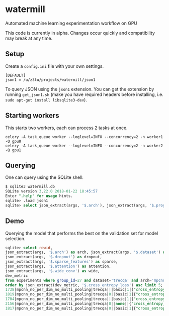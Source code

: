 # watermill
Automated machine learning experimentation workflow on GPU

This code is currently in alpha. Changes occur quickly and compatibility may break at any time.

## Setup

Create a `config.ini` file with your own settings.
```
[DEFAULT]
json1 = /u/z3tu/projects/watermill/json1
```

To query JSON using the `json1` extension. You can get the extension by running `get_json1.sh` (make you have required headers before installing, i.e. `sudo apt-get install libsqlite3-dev`).

## Starting workers

This starts two workers, each can process 2 tasks at once.
```
celery -A task_queue worker --loglevel=INFO --concurrency=2 -n worker1 -Q gpu0
celery -A task_queue worker --loglevel=INFO --concurrency=2 -n worker2 -Q gpu1
```

## Querying

One can query using the SQLite shell:
```sql
$ sqlite3 watermill.db
SQLite version 3.22.0 2018-01-22 18:45:57
Enter ".help" for usage hints.
sqlite> .load json1
sqlite> select json_extract(args, '$.arch'), json_extract(args, '$.program') from experiments limit 5;
```

## Demo

Querying the model that performs the best on the validation set for model selection.
```sql
sqlite> select rowid,
json_extract(args, '$.arch') as arch, json_extract(args, '$.dataset') as dataset,
json_extract(args, '$.dropout') as dropout,
json_extract(args, '$.sparse_features') as sparse,
json_extract(args, '$.attention') as attention,
json_extract(args, '$.wide_conv') as wide,
dev_metric
from experiments where group_id=27 and dataset='trecqa' and arch='mpcnn_no_per_dim_no_multi_pooling'
order by json_extract(dev_metric, '$.cross_entropy_loss') asc limit 5;
1738|mpcnn_no_per_dim_no_multi_pooling|trecqa|||basic|1|{"cross_entropy_loss": 0.4985522381834612, "map": 0.7363, "mrr": 0.8013}
1819|mpcnn_no_per_dim_no_multi_pooling|trecqa|0||basic|1|{"cross_entropy_loss": 0.5391504070859139, "map": 0.7501, "mrr": 0.8367}
1704|mpcnn_no_per_dim_no_multi_pooling|trecqa|||basic|1|{"cross_entropy_loss": 0.549805790052525, "map": 0.7064, "mrr": 0.7467}
2156|mpcnn_no_per_dim_no_multi_pooling|trecqa|0||none||{"cross_entropy_loss": 0.5713172829780818, "map": 0.772, "mrr": 0.8467}
1817|mpcnn_no_per_dim_no_multi_pooling|trecqa|0||basic|1|{"cross_entropy_loss": 0.5848681800794473, "map": 0.7266, "mrr": 0.7892}
```
